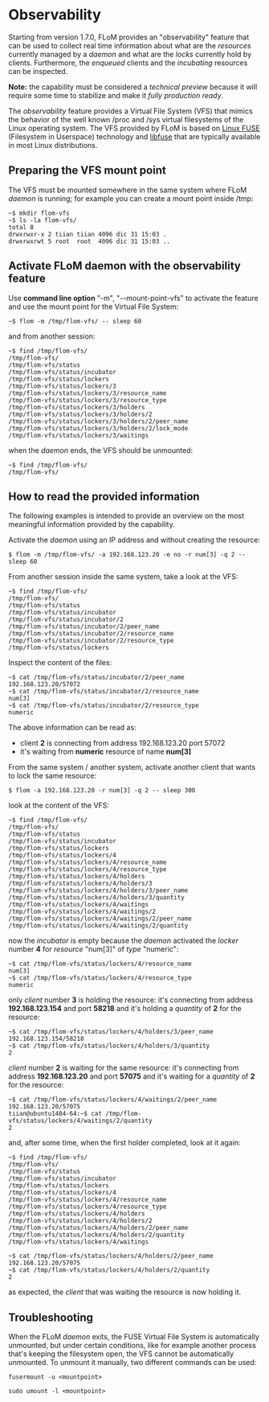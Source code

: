 # Observability
Starting from version 1.7.0, FLoM provides an "observability" feature that can be used to collect real time information about what are the *resources* currently managed by a *daemon* and what are the *locks* currently hold by clients. Furthermore, the *enqueued* clients and the *incubating* resources can be inspected.

**Note:** the capability must be considered a *technical preview* because it will require some time to stabilize and make it *fully production ready*.

The *observability* feature provides a Virtual File System (VFS) that mimics the behavior of the well known /proc and /sys virtual filesystems of the Linux operating system. The VFS provided by FLoM is based on [Linux FUSE](https://www.kernel.org/doc/html/next/filesystems/fuse.html) (Filesystem in Userspace) technology and [libfuse](https://github.com/libfuse/libfuse) that are typically available in most Linux distributions.

## Preparing the VFS mount point
The VFS must be mounted somewhere in the same system where FLoM *daemon* is running; for example you can create a mount point inside /tmp:

    ~$ mkdir flom-vfs
    ~$ ls -la flom-vfs/
    total 8
    drwxrwxr-x 2 tiian tiian 4096 dic 31 15:03 .
    drwxrwxrwt 5 root  root  4096 dic 31 15:03 ..

## Activate FLoM daemon with the observability feature
Use **command line option** "-m", "--mount-point-vfs" to activate the feature and use the mount point for the Virtual File System:

    ~$ flom -m /tmp/flom-vfs/ -- sleep 60

and from another session:

    ~$ find /tmp/flom-vfs/
    /tmp/flom-vfs/
    /tmp/flom-vfs/status
    /tmp/flom-vfs/status/incubator
    /tmp/flom-vfs/status/lockers
    /tmp/flom-vfs/status/lockers/3
    /tmp/flom-vfs/status/lockers/3/resource_name
    /tmp/flom-vfs/status/lockers/3/resource_type
    /tmp/flom-vfs/status/lockers/3/holders
    /tmp/flom-vfs/status/lockers/3/holders/2
    /tmp/flom-vfs/status/lockers/3/holders/2/peer_name
    /tmp/flom-vfs/status/lockers/3/holders/2/lock_mode
    /tmp/flom-vfs/status/lockers/3/waitings

when the *daemon* ends, the VFS should be unmounted:

    ~$ find /tmp/flom-vfs/
    /tmp/flom-vfs/

## How to read the provided information
The following examples is intended to provide an overview on the most meaningful information provided by the capability.

Activate the *daemon* using an IP address and without creating the resource:

    $ flom -m /tmp/flom-vfs/ -a 192.168.123.20 -e no -r num[3] -q 2 -- sleep 60

From another session inside the same system, take a look at the VFS:

    ~$ find /tmp/flom-vfs/
    /tmp/flom-vfs/
    /tmp/flom-vfs/status
    /tmp/flom-vfs/status/incubator
    /tmp/flom-vfs/status/incubator/2
    /tmp/flom-vfs/status/incubator/2/peer_name
    /tmp/flom-vfs/status/incubator/2/resource_name
    /tmp/flom-vfs/status/incubator/2/resource_type
    /tmp/flom-vfs/status/lockers

Inspect the content of the files:

    ~$ cat /tmp/flom-vfs/status/incubator/2/peer_name 
    192.168.123.20/57072
    ~$ cat /tmp/flom-vfs/status/incubator/2/resource_name 
    num[3]
    ~$ cat /tmp/flom-vfs/status/incubator/2/resource_type 
    numeric

The above information can be read as:

* client **2** is connecting from address 192.168.123.20 port 57072
* it's waiting from **numeric** resource of name **num[3]**

From the same system / another system, activate another client that wants to lock the same resource:

    $ flom -a 192.168.123.20 -r num[3] -q 2 -- sleep 300

look at the content of the VFS:

    ~$ find /tmp/flom-vfs/
    /tmp/flom-vfs/
    /tmp/flom-vfs/status
    /tmp/flom-vfs/status/incubator
    /tmp/flom-vfs/status/lockers
    /tmp/flom-vfs/status/lockers/4
    /tmp/flom-vfs/status/lockers/4/resource_name
    /tmp/flom-vfs/status/lockers/4/resource_type
    /tmp/flom-vfs/status/lockers/4/holders
    /tmp/flom-vfs/status/lockers/4/holders/3
    /tmp/flom-vfs/status/lockers/4/holders/3/peer_name
    /tmp/flom-vfs/status/lockers/4/holders/3/quantity
    /tmp/flom-vfs/status/lockers/4/waitings
    /tmp/flom-vfs/status/lockers/4/waitings/2
    /tmp/flom-vfs/status/lockers/4/waitings/2/peer_name
    /tmp/flom-vfs/status/lockers/4/waitings/2/quantity

now the *incubator* is empty because the *daemon* activated the *locker* number **4** for *resource* "num[3]" of *type* "numeric":

    ~$ cat /tmp/flom-vfs/status/lockers/4/resource_name 
    num[3]
    ~$ cat /tmp/flom-vfs/status/lockers/4/resource_type 
    numeric

only *client* number **3** is holding the resource: it's connecting from address **192.168.123.154** and port **58218** and it's holding a *quantity* of **2** for the resource:

    ~$ cat /tmp/flom-vfs/status/lockers/4/holders/3/peer_name 
    192.168.123.154/58218
    ~$ cat /tmp/flom-vfs/status/lockers/4/holders/3/quantity 
    2

*client* number **2** is waiting for the same resource: it's connecting from address **192.168.123.20** and port **57075** and it's waiting for a *quantity* of **2** for the resource:

    ~$ cat /tmp/flom-vfs/status/lockers/4/waitings/2/peer_name 
    192.168.123.20/57075
    tiian@ubuntu1404-64:~$ cat /tmp/flom-vfs/status/lockers/4/waitings/2/quantity 
    2

and, after some time, when the first holder completed, look at it again:

    ~$ find /tmp/flom-vfs/
    /tmp/flom-vfs/
    /tmp/flom-vfs/status
    /tmp/flom-vfs/status/incubator
    /tmp/flom-vfs/status/lockers
    /tmp/flom-vfs/status/lockers/4
    /tmp/flom-vfs/status/lockers/4/resource_name
    /tmp/flom-vfs/status/lockers/4/resource_type
    /tmp/flom-vfs/status/lockers/4/holders
    /tmp/flom-vfs/status/lockers/4/holders/2
    /tmp/flom-vfs/status/lockers/4/holders/2/peer_name
    /tmp/flom-vfs/status/lockers/4/holders/2/quantity
    /tmp/flom-vfs/status/lockers/4/waitings

    ~$ cat /tmp/flom-vfs/status/lockers/4/holders/2/peer_name 
    192.168.123.20/57075
    ~$ cat /tmp/flom-vfs/status/lockers/4/holders/2/quantity 
    2

as expected, the *client* that was waiting the resource is now holding it.

## Troubleshooting
When the FLoM *daemon* exits, the FUSE Virtual File System is automatically unmounted, but under certain conditions, like for example another process that's keeping the filesystem open, the VFS cannot be automatically unmounted. To unmount it manually, two different commands can be used:

    fusermount -u <mountpoint>

    sudo umount -l <mountpoint>

